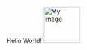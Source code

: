 Hello World!
<img src="http://t1.gstatic.com/images?q=tbn:ANd9GcQiZbvzdQIyV3X5wE7hiVMarKauio2ndbkeyAXe4ZPg6Hi-6g2o" alt="My Image" width="83">
